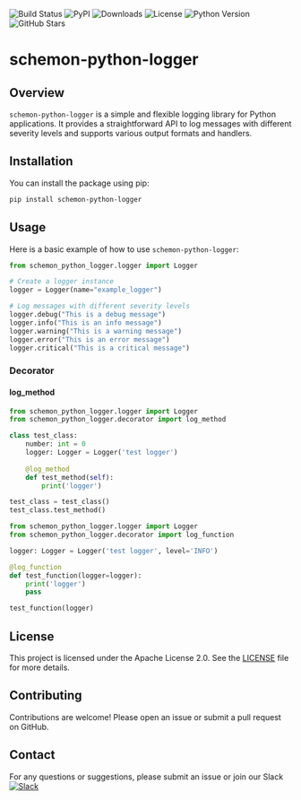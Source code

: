 ![Build Status](https://github.com/Schemon-Inc/schemon-python-logger/actions/workflows/publish_pypi.yml/badge.svg)
![PyPI](https://img.shields.io/pypi/v/schemon-python-logger)
![Downloads](https://img.shields.io/pypi/dm/schemon-python-logger)
![License](https://img.shields.io/github/license/Schemon-Inc/schemon-python-logger)
![Python Version](https://img.shields.io/pypi/pyversions/schemon-python-logger)
![GitHub Stars](https://img.shields.io/github/stars/Schemon-Inc/schemon-python-logger?style=social)

# schemon-python-logger

## Overview

`schemon-python-logger` is a simple and flexible logging library for Python applications. It provides a straightforward API to log messages with different severity levels and supports various output formats and handlers.

## Installation

You can install the package using pip:

```sh
pip install schemon-python-logger
```

## Usage

Here is a basic example of how to use `schemon-python-logger`:

```python
from schemon_python_logger.logger import Logger

# Create a logger instance
logger = Logger(name="example_logger")

# Log messages with different severity levels
logger.debug("This is a debug message")
logger.info("This is an info message")
logger.warning("This is a warning message")
logger.error("This is an error message")
logger.critical("This is a critical message")
```
### Decorator
#### log_method

```python
from schemon_python_logger.logger import Logger
from schemon_python_logger.decorator import log_method

class test_class:
    number: int = 0
    logger: Logger = Logger('test logger')
    
    @log_method
    def test_method(self):
        print('logger')

test_class = test_class()
test_class.test_method()
```

```python
from schemon_python_logger.logger import Logger
from schemon_python_logger.decorator import log_function

logger: Logger = Logger('test logger', level='INFO')

@log_function
def test_function(logger=logger):
    print('logger')
    pass

test_function(logger)
```

## License

This project is licensed under the Apache License 2.0. See the [LICENSE](LICENSE) file for more details.

## Contributing

Contributions are welcome! Please open an issue or submit a pull request on GitHub.

## Contact

For any questions or suggestions, please submit an issue or join our Slack   
[![Slack](https://img.shields.io/badge/Slack-4A154B?logo=slack&logoColor=fff)](https://join.slack.com/t/schemon/shared_invite/zt-2jlk2l0fb-9A~lbn3COQlYbt2R0WnxAw)
